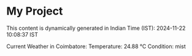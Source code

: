 # My Project

This content is dynamically generated in Indian Time (IST): 2024-11-22 10:08:37 IST


Current Weather in Coimbatore:
Temperature: 24.88 °C
Condition: mist
